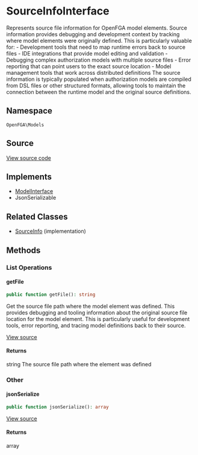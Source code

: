 # SourceInfoInterface

Represents source file information for OpenFGA model elements. Source information provides debugging and development context by tracking where model elements were originally defined. This is particularly valuable for: - Development tools that need to map runtime errors back to source files - IDE integrations that provide model editing and validation - Debugging complex authorization models with multiple source files - Error reporting that can point users to the exact source location - Model management tools that work across distributed definitions The source information is typically populated when authorization models are compiled from DSL files or other structured formats, allowing tools to maintain the connection between the runtime model and the original source definitions.

## Namespace
`OpenFGA\Models`

## Source
[View source code](https://github.com/evansims/openfga-php/blob/main/src/Models/SourceInfoInterface.php)

## Implements
* [ModelInterface](ModelInterface.md)
* JsonSerializable

## Related Classes
* [SourceInfo](Models/SourceInfo.md) (implementation)



## Methods

                                                
### List Operations
#### getFile


```php
public function getFile(): string
```

Get the source file path where the model element was defined. This provides debugging and tooling information about the original source file location for the model element. This is particularly useful for development tools, error reporting, and tracing model definitions back to their source.

[View source](https://github.com/evansims/openfga-php/blob/main/src/Models/SourceInfoInterface.php#L39)


#### Returns
string
 The source file path where the element was defined

### Other
#### jsonSerialize


```php
public function jsonSerialize(): array
```


[View source](https://github.com/evansims/openfga-php/blob/main/src/Models/SourceInfoInterface.php#L45)


#### Returns
array

